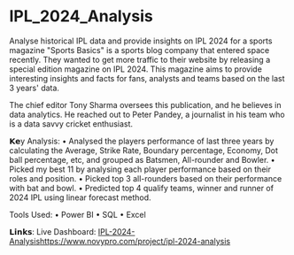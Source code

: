 # IPL_2024_Analysis
Analyse historical IPL data and provide insights on IPL 2024 for a sports magazine
"Sports Basics" is a sports blog company that entered space recently.  They wanted to get more traffic to their website by releasing a special edition magazine on IPL 2024.  This magazine aims to provide interesting insights and facts for fans, analysts and teams based on the last 3 years' data.

The chief editor Tony Sharma oversees this publication, and he believes in data analytics. He reached out to Peter Pandey, a journalist in his team who is a data savvy cricket enthusiast. 

𝗞𝗲y Analysis:
•	Analysed the players performance of last three years by calculating the Average, Strike Rate, Boundary percentage, Economy, Dot ball percentage, etc, and grouped as Batsmen, All-rounder and Bowler.
•	Picked my best 11 by analysing each player performance based on their roles and position.
•	Picked top 3 all-rounders based on their performance with bat and bowl.
•	Predicted top 4 qualify teams, winner and runner of 2024 IPL using linear forecast method.

Tools Used:
•	Power BI
•	SQL
•	Excel

𝗟𝗶𝗻𝗸𝘀:
Live Dashboard: [IPL-2024-Analysis](https://www.novypro.com/project/ipl-2024-analysis)https://www.novypro.com/project/ipl-2024-analysis
